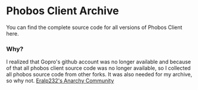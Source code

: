 # Phobos Client Archive

You can find the complete source code for all versions of Phobos Client here.
### Why?
I realized that Gopro's github account was no longer available and because of that all phobos client source code was no longer available, so I collected all phobos source code from other forks. It was also needed for my archive, so why not. 
[Eralp232's Anarchy Community](https://discord.gg/dNyVgyvsYG)


